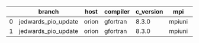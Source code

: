 |    | branch              | host   | compiler   | c_version   | mpi    | m_version   | o_g   | os    | build   | u_pass   | u_fail   | s_pass   | s_fail   | e_pass   | e_fail   |   nuopc_pass |   nuopc_fail | artifacts_hash                                                                                             | modified            |
|----|---------------------|--------|------------|-------------|--------|-------------|-------|-------|---------|----------|----------|----------|----------|----------|----------|--------------|--------------|------------------------------------------------------------------------------------------------------------|---------------------|
|  0 | jedwards_pio_update | orion  | gfortran   | 8.3.0       | mpiuni | none        | O     | Linux | Fail    | fail     | fail     | fail     | fail     | fail     | fail     |            0 |           50 | [artifacts](https://github.com/esmf-org/esmf-test-artifacts/tree/6f12a40731fb491d72b5cd6c4797abdaeb469011) | 03/01/2022_08:48:57 |
|  1 | jedwards_pio_update | orion  | gfortran   | 8.3.0       | mpiuni | none        | g     | Linux | Fail    | fail     | fail     | fail     | fail     | fail     | fail     |            0 |           50 | [artifacts](https://github.com/esmf-org/esmf-test-artifacts/tree/a6401d3e722277aefceda6cfa397195b5a659560) | 03/01/2022_08:48:57 |